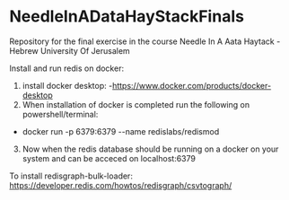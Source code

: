 # NeedleInADataHayStackFinals
Repository for the final exercise in the course Needle In A Aata Haytack - Hebrew University Of Jerusalem

Install and run redis on docker:
1. install docker desktop: 
-https://www.docker.com/products/docker-desktop
2. When installation of docker is completed run the following on powershell/terminal:
-  docker run -p 6379:6379 --name redislabs/redismod
3. Now when the redis database should be running on a docker on your system and can be acceced on localhost:6379

To install redisgraph-bulk-loader:
https://developer.redis.com/howtos/redisgraph/csvtograph/


